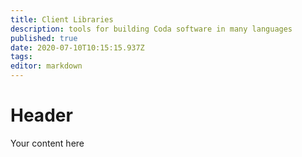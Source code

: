 ```yaml
---
title: Client Libraries
description: tools for building Coda software in many languages
published: true
date: 2020-07-10T10:15:15.937Z
tags: 
editor: markdown
---
```


# Header
Your content here